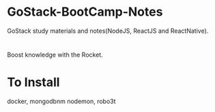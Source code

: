 # GoStack-BootCamp-Notes
GoStack study materials and notes(NodeJS, ReactJS and ReactNative).
#
Boost knowledge with the Rocket.
# To Install
docker, mongodbnm nodemon, robo3t
